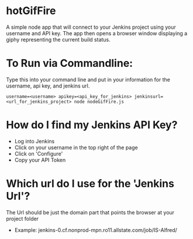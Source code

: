 # hotGifFire

A simple node app that will connect to your Jenkins project using your username and API key. The app then opens a browser window displaying a giphy representing the current build status.

# To Run via Commandline:
Type this into your command line and put in your information for the username, api key, and jenkins url.

```
username=<username> apikey=<api_key_for_jenkins> jenkinsurl=<url_for_jenkins_project> node nodeGifFire.js
```

# How do I find my Jenkins API Key?
* Log into Jenkins
* Click on your username in the top right of the page
* Click on 'Configure'
* Copy your API Token

# Which url do I use for the 'Jenkins Url'?
The Url should be just the domain part that points the browser at your project folder
* Example: jenkins-0.cf.nonprod-mpn.ro11.allstate.com/job/IS-Alfred/
